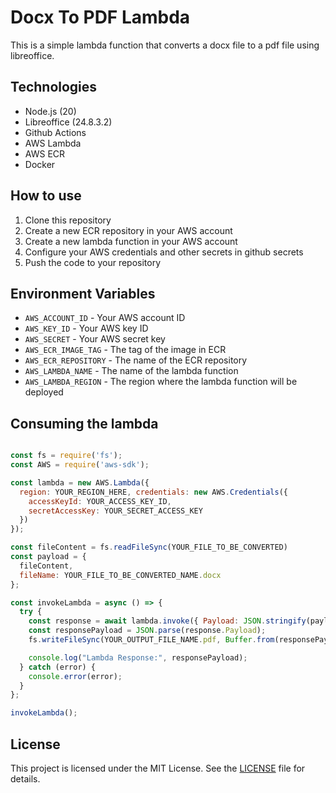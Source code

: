 # Docx To PDF Lambda

This is a simple lambda function that converts a docx file to a pdf file using libreoffice.

## Technologies

- Node.js (20)
- Libreoffice (24.8.3.2)
- Github Actions
- AWS Lambda
- AWS ECR
- Docker

## How to use

1. Clone this repository
2. Create a new ECR repository in your AWS account
3. Create a new lambda function in your AWS account
2. Configure your AWS credentials and other secrets in github secrets
3. Push the code to your repository

## Environment Variables

- `AWS_ACCOUNT_ID` - Your AWS account ID
- `AWS_KEY_ID` - Your AWS key ID
- `AWS_SECRET` - Your AWS secret key
- `AWS_ECR_IMAGE_TAG` - The tag of the image in ECR
- `AWS_ECR_REPOSITORY` - The name of the ECR repository
- `AWS_LAMBDA_NAME` - The name of the lambda function
- `AWS_LAMBDA_REGION` - The region where the lambda function will be deployed

## Consuming the lambda

```javascript

const fs = require('fs');
const AWS = require('aws-sdk');

const lambda = new AWS.Lambda({
  region: YOUR_REGION_HERE, credentials: new AWS.Credentials({
    accessKeyId: YOUR_ACCESS_KEY_ID,
    secretAccessKey: YOUR_SECRET_ACCESS_KEY
  })
});

const fileContent = fs.readFileSync(YOUR_FILE_TO_BE_CONVERTED)
const payload = {
  fileContent,
  fileName: YOUR_FILE_TO_BE_CONVERTED_NAME.docx
};

const invokeLambda = async () => {
  try {
    const response = await lambda.invoke({ Payload: JSON.stringify(payload), FunctionName: YOUR_LAMBDA_FUNCTION_NAME }).promise();
    const responsePayload = JSON.parse(response.Payload);
    fs.writeFileSync(YOUR_OUTPUT_FILE_NAME.pdf, Buffer.from(responsePayload.body));

    console.log("Lambda Response:", responsePayload);
  } catch (error) {
    console.error(error);
  }
};

invokeLambda();
```

## License

This project is licensed under the MIT License. See the [LICENSE](LICENSE.txt) file for details.
